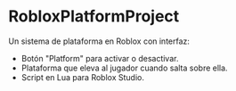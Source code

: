 # RobloxPlatformProject
Un sistema de plataforma en Roblox con interfaz:
- Botón "Platform" para activar o desactivar.
- Plataforma que eleva al jugador cuando salta sobre ella.
- Script en Lua para Roblox Studio.
